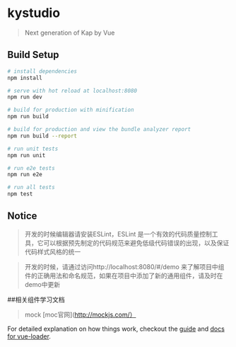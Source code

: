 # kystudio

> Next generation of Kap by Vue

## Build Setup

``` bash
# install dependencies
npm install

# serve with hot reload at localhost:8080
npm run dev

# build for production with minification
npm run build

# build for production and view the bundle analyzer report
npm run build --report

# run unit tests
npm run unit

# run e2e tests
npm run e2e

# run all tests
npm test
```

## Notice
> 开发的时候编辑器请安装ESLint，ESLint 是一个有效的代码质量控制工具，它可以根据预先制定的代码规范来避免低级代码错误的出现，以及保证代码样式风格的统一

> 开发的时候，请通过访问http://localhost:8080/#/demo 来了解项目中组件的正确用法和命名规范，如果在项目中添加了新的通用组件，请及时在demo中更新


##相关组件学习文档

> mock 	[moc官网](http://mockjs.com/）

For detailed explanation on how things work, checkout the [guide](http://vuejs-templates.github.io/webpack/) and [docs for vue-loader](http://vuejs.github.io/vue-loader).
